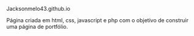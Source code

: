 Jacksonmelo43.github.io

Página criada em html, css, javascript e php com o objetivo de construir uma página de portfólio.
